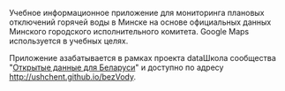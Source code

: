 Учебное информационное приложение для мониторинга плановых отключений горячей воды в Минске на основе официальных данных Минского городского исполнительного комитета. Google Maps используется в учебных целях.

Приложение азабатывается в рамках проекта dataШкола сообщества "[Открытые данные для Беларуси](http://opendata.by/)" и доступно по адресу http://ushchent.github.io/bezVody.
